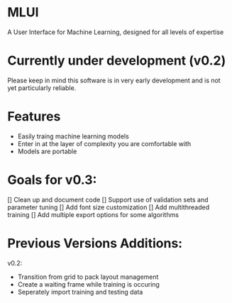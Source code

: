 # MLUI
A User Interface for Machine Learning, designed for all levels of expertise

# Currently under development (v0.2)
Please keep in mind this software is in very early development and is not yet particularly reliable.

# Features
<ul>
  <li>
    Easily traing machine learning models
   </li>
  <li>
    Enter in at the layer of complexity you are comfortable with
  </li>
  <li>
    Models are portable
  </li>
</ul>

# Goals for v0.3:
[] Clean up and document code 
[] Support use of validation sets and parameter tuning 
[] Add font size customization
[] Add multithreaded training
[] Add multiple export options for some algorithms

# Previous Versions Additions:
v0.2:
<ul>
<li>Transition from grid to pack layout management</li>
<li>Create a waiting frame while training is occuring</li>
<li>Seperately import training and testing data</li>
</ul>
